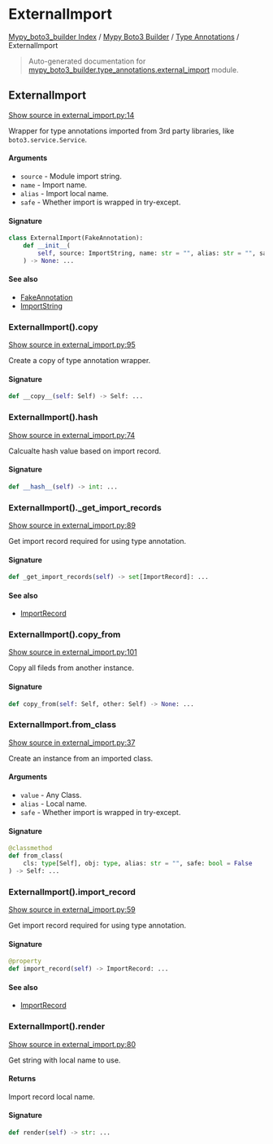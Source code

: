 # ExternalImport

[Mypy_boto3_builder Index](../../README.md#mypy_boto3_builder-index) / [Mypy Boto3 Builder](../index.md#mypy-boto3-builder) / [Type Annotations](./index.md#type-annotations) / ExternalImport

> Auto-generated documentation for [mypy_boto3_builder.type_annotations.external_import](https://github.com/youtype/mypy_boto3_builder/blob/main/mypy_boto3_builder/type_annotations/external_import.py) module.

## ExternalImport

[Show source in external_import.py:14](https://github.com/youtype/mypy_boto3_builder/blob/main/mypy_boto3_builder/type_annotations/external_import.py#L14)

Wrapper for type annotations imported from 3rd party libraries, like `boto3.service.Service`.

#### Arguments

- `source` - Module import string.
- `name` - Import name.
- `alias` - Import local name.
- `safe` - Whether import is wrapped in try-except.

#### Signature

```python
class ExternalImport(FakeAnnotation):
    def __init__(
        self, source: ImportString, name: str = "", alias: str = "", safe: bool = False
    ) -> None: ...
```

#### See also

- [FakeAnnotation](./fake_annotation.md#fakeannotation)
- [ImportString](../import_helpers/import_string.md#importstring)

### ExternalImport().__copy__

[Show source in external_import.py:95](https://github.com/youtype/mypy_boto3_builder/blob/main/mypy_boto3_builder/type_annotations/external_import.py#L95)

Create a copy of type annotation wrapper.

#### Signature

```python
def __copy__(self: Self) -> Self: ...
```

### ExternalImport().__hash__

[Show source in external_import.py:74](https://github.com/youtype/mypy_boto3_builder/blob/main/mypy_boto3_builder/type_annotations/external_import.py#L74)

Calcualte hash value based on import record.

#### Signature

```python
def __hash__(self) -> int: ...
```

### ExternalImport()._get_import_records

[Show source in external_import.py:89](https://github.com/youtype/mypy_boto3_builder/blob/main/mypy_boto3_builder/type_annotations/external_import.py#L89)

Get import record required for using type annotation.

#### Signature

```python
def _get_import_records(self) -> set[ImportRecord]: ...
```

#### See also

- [ImportRecord](../import_helpers/import_record.md#importrecord)

### ExternalImport().copy_from

[Show source in external_import.py:101](https://github.com/youtype/mypy_boto3_builder/blob/main/mypy_boto3_builder/type_annotations/external_import.py#L101)

Copy all fileds from another instance.

#### Signature

```python
def copy_from(self: Self, other: Self) -> None: ...
```

### ExternalImport.from_class

[Show source in external_import.py:37](https://github.com/youtype/mypy_boto3_builder/blob/main/mypy_boto3_builder/type_annotations/external_import.py#L37)

Create an instance from an imported class.

#### Arguments

- `value` - Any Class.
- `alias` - Local name.
- `safe` - Whether import is wrapped in try-except.

#### Signature

```python
@classmethod
def from_class(
    cls: type[Self], obj: type, alias: str = "", safe: bool = False
) -> Self: ...
```

### ExternalImport().import_record

[Show source in external_import.py:59](https://github.com/youtype/mypy_boto3_builder/blob/main/mypy_boto3_builder/type_annotations/external_import.py#L59)

Get import record required for using type annotation.

#### Signature

```python
@property
def import_record(self) -> ImportRecord: ...
```

#### See also

- [ImportRecord](../import_helpers/import_record.md#importrecord)

### ExternalImport().render

[Show source in external_import.py:80](https://github.com/youtype/mypy_boto3_builder/blob/main/mypy_boto3_builder/type_annotations/external_import.py#L80)

Get string with local name to use.

#### Returns

Import record local name.

#### Signature

```python
def render(self) -> str: ...
```
